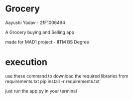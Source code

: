 # Grocery 

Aayushi Yadav - 21F1006494

A Grocery buying and Selling app

made for MAD1 project - IITM BS Degree

# execution

use these command to download the required libraries from requirements.txt
pip install -r requirements.txt


just run the app.py in your terminal 